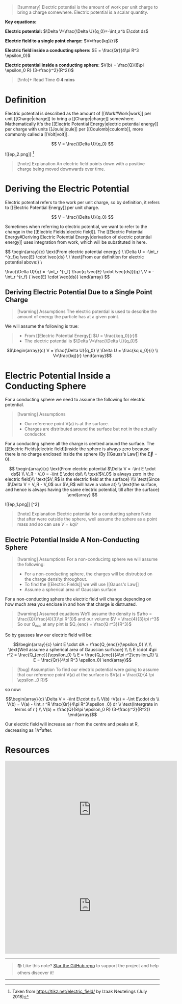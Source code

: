 
>[!summary]
Electric potential is the amount of work per unit charge to bring a charge somewhere. Electric potential is a scalar quantity.  
>
**Key equations:**
>
**Electric potential:**
$\Delta V=\frac{\Delta U}{q_0}=-\int_a^b E\cdot ds$
>
**Electric field to a single point charge:**
$V=\frac{kq}{r}$
>
**Electric field inside a conducting sphere:**
$E = \frac{Qr}{4\pi R^3 \epsilon_0}$
>
**Electric potential inside a conducting sphere:**
$V(b) = \frac{Q}{8\pi \epsilon_0 R} (3-\frac{r^2}{R^2})$

>[!info]+ Read Time
**⏱ 4 mins**

# Definition 
Electric potential is described as the amount of [[Work#Work|work]] per unit [[Charge|charge]] to bring a [[Charge|charge]] somewhere. Mathematically it's the [[Electric Potential Energy|electric potential energy]] per charge with units [[Joule|joule]] per [[Coulomb|coulomb]], more commonly called a [[Volt|volt]].

$$
V = \frac{\Delta U}{q_0} 
$$

![[ep_2.png]]
[^1]
>[!note] Explanation
An electric field points down with a positive charge being moved downwards over time.

# Deriving the Electric Potential 
Electric potential refers to the work per unit charge, so by definition, it refers to [[Electric Potential Energy]] per unit charge. 

$$
V = \frac{\Delta U}{q_0} 
$$

Sometimes when referring to electric potential, we want to refer to the change in the [[Electric Fields|electric field]]. The [[Electric Potential Energy#Deriving Electric Potential Energy|derivation of electric potential energy]] uses integration from work, which will be substituted in here.

$$
\begin{array}{c}
\text{From electric potential energy:} \\ 
\Delta U = -\int_r ^{r_f}q \vec{E} \cdot \vec{ds}  \\
\\
\text{From our definition for electric potential above:} \\ 

\frac{\Delta U}{q} = -\int_r ^{r_f} \frac{q \vec{E} \cdot \vec{ds}}{q} \\ 
V = -\int_r ^{r_f} { \vec{E} \cdot \vec{ds}}
\end{array}
$$

## Deriving Electric Potential Due to a Single Point Charge
>[!warning] Assumptions
The electric potential is used to describe the amount of energy the particle has at a given point. 
>
We will assume the following is true:
>- From [[Electric Potential Energy]] $U = \frac{kqq_0}{r}$
>- The electric potential is $\Delta V=\frac{\Delta U}{q_0}$

$$\begin{array}{c}
V = \frac{\Delta U}{q_0} \\ 
\Delta U = \frac{kq q_0}{r} \\ 
V=\frac{kq}{r}
\end{array}$$

# Electric Potential Inside a Conducting Sphere
For a conducting sphere we need to assume the following for electric potential.

>[!warning] Assumptions 
>- Our reference point V(a) is at the surface.
>- Charges are distributed around the surface but not in the actually conductor.

For a conducting sphere all the charge is centred around the surface. The [[Electric Fields|electric field]]inside the sphere is always zero because there is no charge enclosed inside the sphere (By [[Gauss's Law]] the $\vec{E} = 0$). 

$$
\begin{array}{c}
\text{From electric potential $\Delta V = -\int E \cdot ds$} \\ 
V_R - V_0 = -\int E \cdot ds\\ \\
\text{$V_0$ is always zero in the electric field}\\
\text{$V_R$ is the electric field at the surface} \\\\
\text{Since $\Delta V = V_R - V_0$ our $V_R$ will have a value at} \\ \text{the  surface, and hence is always having the same electric potential, till after the surface}
\end{array}
$$

![[ep_1.png]]
[^2]
>[!note] Explanation
Electric potential for a conducting sphere
Note that after were outside the sphere, well assume the sphere as a point mass and so can use $V = kq/r$

## Electric Potential Inside A Non-Conducting Sphere
>[!warning] Assumptions 
For a non-conducintg sphere we will assume the following:
>- For a non-conducting sphere, the charges will be distrubted on the charge density throughout.
>- To find the [[Electric Fields]] we will use [[Gauss's Law]] 
>- Assume a spherical area of Gaussian surface

For a non-conducting sphere the electric field will change depending on how much area you enclose in and how that charge is distrusted.

>[!warning] Assumed equations
We'll assume the density is $\rho = \frac{Q}{\frac{4}{3}\pi R^3}$ and our volume $V = \frac{4}{3}\pi r^3$ 
So our $Q_{enc}$ at any pint is $Q_{enc} = \frac{Q r^3}{R^3}$

So by gausses law our electric field will be:

$$\begin{array}{c}
\oint E \cdot dA = \frac{Q_{enc}}{\epsilon_0} \\ \\
\text{Well assume a spherical area of Gaussian surfrace} \\ \\
E \cdot 4\pi r^2 = \frac{Q_{enc}}{\epsilon_0}   \\ 
E = \frac{Q_{enc}}{4\pi r^2\epsilon_0}  \\ 
E = \frac{Qr}{4\pi R^3 \epsilon_0}
\end{array}$$

>[!bug] Assumption
To find our electric potential were going to assume that our reference point V(a) at the surface is $V(a) = \frac{Q}{4 \pi \epsilon _0 R}$  

so now:

$$\begin{array}{c}
\Delta V = -\int E\cdot ds \\ 
V(b) -V(a) = -\int E\cdot ds \\ 
V(b) = V(a) - \int_r ^R \frac{Qr}{4\pi R^3\epsilon _0} dr \\
\text{Intergrate in terms of r } \\ 
V(b) = \frac{Q}{8\pi \epsilon_0 R} (3-\frac{r^2}{R^2})
\end{array}$$

Our electric field will increase as r from the centre and peaks at R, decreasing as $1/r^2$after.

# Resources
<iframe width="560" height="315" src="https://www.youtube.com/embed/j3GrOKre__0?si=cVDeV64fIAa_sFkx&amp;start=260" title="YouTube video player" frameborder="0" allow="accelerometer; autoplay; clipboard-write; encrypted-media; gyroscope; picture-in-picture; web-share" referrerpolicy="strict-origin-when-cross-origin" allowfullscreen></iframe>

<iframe width="560" height="315" src="https://www.youtube.com/embed/QpVxj3XrLgk?si=NwjipU2lK2yjUQTa" title="YouTube video player" frameborder="0" allow="accelerometer; autoplay; clipboard-write; encrypted-media; gyroscope; picture-in-picture; web-share" referrerpolicy="strict-origin-when-cross-origin" allowfullscreen></iframe>

---

> 📚 Like this note? [Star the GitHub repo](https://github.com/rajeevphysics/Obsidan-MathMatter) to support the project and help others discover it!

---

[^1]: Taken from https://tikz.net/electric_field/ by Izaak Neutelings (July 2018)
